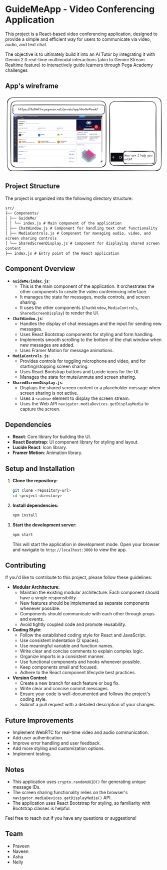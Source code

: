 # GuideMeApp - Video Conferencing Application

This project is a React-based video conferencing application, designed to provide a simple and efficient way for users to communicate via video, audio, and text chat.

The objective is to ultimately build it into an AI Tutor by integrating it with Gemini 2.0 real-time multimodal interactions (akin to Gemini Stream Realtime feature) to interactively guide learners through Pega Academy challenges

## App's wireframe

![](./Hackathon-GuideMe-Mock.png)

## Project Structure

The project is organized into the following directory structure:

```
src/
├── Components/
│ ├── GuideMe/
│ │ └── index.js # Main component of the application
│ ├── ChatWindow.js # Component for handling text chat functionality
│ ├── MediaControls.js # Component for managing audio, video, and screen sharing controls
│ └── SharedScreenDisplay.js # Component for displaying shared screen content
├── index.js # Entry point of the React application
```

## Component Overview

- **`GuideMe/index.js`**:
  - This is the main component of the application. It orchestrates the other components to create the video conferencing interface.
  - It manages the state for messages, media controls, and screen sharing.
  - It uses the other components (`ChatWindow`, `MediaControls`, `SharedScreenDisplay`) to render the UI.
- **`ChatWindow.js`**:
  - Handles the display of chat messages and the input for sending new messages.
  - Uses React Bootstrap components for styling and form handling.
  - Implements smooth scrolling to the bottom of the chat window when new messages are added.
  - Uses Framer Motion for message animations.
- **`MediaControls.js`**:
  - Provides controls for toggling microphone and video, and for starting/stopping screen sharing.
  - Uses React Bootstrap buttons and Lucide icons for the UI.
  - Manages the state for mute/unmute and screen sharing.
- **`SharedScreenDisplay.js`**:
  - Displays the shared screen content or a placeholder message when screen sharing is not active.
  - Uses a `<video>` element to display the screen stream.
  - Uses the Web API `navigator.mediaDevices.getDisplayMedia` to capture the screen.

## Dependencies

- **React**: Core library for building the UI.
- **React Bootstrap**: UI component library for styling and layout.
- **Lucide React**: Icon library.
- **Framer Motion**: Animation library.

## Setup and Installation

1.  **Clone the repository:**

    ```bash
    git clone <repository-url>
    cd <project-directory>
    ```

2.  **Install dependencies:**

    ```bash
    npm install
    ```

3.  **Start the development server:**

    ```bash
    npm start
    ```

    This will start the application in development mode. Open your browser and navigate to `http://localhost:3000` to view the app.

## Contributing

If you'd like to contribute to this project, please follow these guidelines:

- **Modular Architecture:**
  - Maintain the existing modular architecture. Each component should have a single responsibility.
  - New features should be implemented as separate components whenever possible.
  - Components should communicate with each other through props and events.
  - Avoid tightly coupled code and promote reusability.
- **Coding Style:**
  - Follow the established coding style for React and JavaScript.
  - Use consistent indentation (2 spaces).
  - Use meaningful variable and function names.
  - Write clear and concise comments to explain complex logic.
  - Organize imports in a consistent manner.
  - Use functional components and hooks whenever possible.
  - Keep components small and focused.
  - Adhere to the React component lifecycle best practices.
- **Version Control:**
  - Create a new branch for each feature or bug fix.
  - Write clear and concise commit messages.
  - Ensure your code is well-documented and follows the project's coding style.
  - Submit a pull request with a detailed description of your changes.

## Future Improvements

- Implement WebRTC for real-time video and audio communication.
- Add user authentication.
- Improve error handling and user feedback.
- Add more styling and customization options.
- Implement testing.

## Notes

- This application uses `crypto.randomUUID()` for generating unique message IDs.
- The screen sharing functionality relies on the browser's `navigator.mediaDevices.getDisplayMedia()` API.
- The application uses React Bootstrap for styling, so familiarity with Bootstrap classes is helpful.

Feel free to reach out if you have any questions or suggestions!

## Team

- Praveen
- Naveen
- Asha
- Nelly
